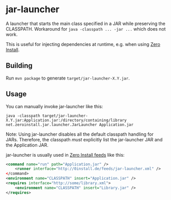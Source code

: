 jar-launcher
============

A launcher that starts the main class specified in a JAR while preserving the CLASSPATH.
Workaround for `java -classpath ... -jar ...` which does not work.

This is useful for injecting dependencies at runtime, e.g. when using [Zero Install](http://0install.net/).

Building
--------
Run `mvn package` to generate `target/jar-launcher-X.Y.jar`.

Usage
-----
You can manually invoke jar-launcher like this:
```
java -classpath target/jar-launcher-X.Y.jar:Application.jar:/directory/containing/library net.zeroinstall.jar.launcher.JarLauncher Application.jar
```
Note: Using jar-launcher disables all the default classpath handling for JARs. Therefore, the classpath _must_ explicitly list the jar-launcher JAR and the Application JAR.

jar-launcher is usually used in [Zero Install feeds](http://0install.net/interface-spec.html) like this:
```xml
<command name="run" path="Application.jar" />
	<runner interface="http://0install.de/feeds/jar-launcher.xml" />
</command>
<environment name="CLASSPATH" insert="Application.jar" />
<requires interface="http://some/library.xml">
	<environment name="CLASSPATH" insert="Library.jar" />
</requires>
```
